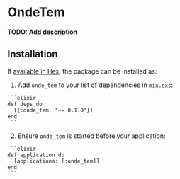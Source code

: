 # OndeTem

**TODO: Add description**

## Installation

If [available in Hex](https://hex.pm/docs/publish), the package can be installed as:

  1. Add `onde_tem` to your list of dependencies in `mix.exs`:

    ```elixir
    def deps do
      [{:onde_tem, "~> 0.1.0"}]
    end
    ```

  2. Ensure `onde_tem` is started before your application:

    ```elixir
    def application do
      [applications: [:onde_tem]]
    end
    ```

